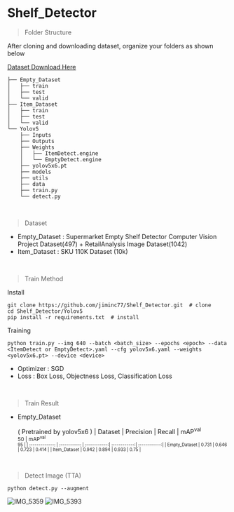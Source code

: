 # Shelf_Detector
> Folder Structure <br/>

After cloning and downloading dataset, organize your folders as shown below

[ Dataset Download Here ](https://drive.google.com/drive/folders/1J3qiaXRBaDmvXN9wDjf3LoHP9t09bMfL?usp=sharing, "Dataset and pt File")

    ├── Empty_Dataset
    │   ├── train
    │   ├── test
    │   └── valid
    ├── Item_Dataset
    │   ├── train
    │   ├── test
    │   └── valid
    └── Yolov5
        ├── Inputs
        ├── Outputs
        ├── Weights
        │   ├── ItemDetect.engine
        │   └── EmptyDetect.engine
        ├── yolov5x6.pt
        ├── models
        ├── utils
        ├── data
        ├── train.py
        └── detect.py




<br/>

> Dataset
- Empty_Dataset : Supermarket Empty Shelf Detector Computer Vision Project Dataset(497) + RetailAnalysis Image Dataset(1042)
- Item_Dataset : SKU 110K Dataset (10k)

<br/>

> Train Method

Install

    git clone https://github.com/jiminc77/Shelf_Detector.git  # clone
    cd Shelf_Detector/Yolov5
    pip install -r requirements.txt  # install

Training

    python train.py --img 640 --batch <batch_size> --epochs <epoch> --data <ItemDetect or EmptyDetect>.yaml --cfg yolov5x6.yaml --weights <yolov5x6.pt> --device <device>
    
- Optimizer : SGD
- Loss : Box Loss, Objectness Loss, Classification Loss

<br/>

> Train Result
- Empty_Dataset

    ( Pretrained by yolov5x6 )
    | Dataset        | Precision    | Recall       | mAP<sup>val<br>50 | mAP<sup>val<br>95 |
    | :------------: | :----------: | :-----------:| :-----------:| :-----------:|
    |  Empty_Dataset | 0.731        | 0.646        | 0.723        | 0.414        |
    |  Item_Dataset  | 0.942        | 0.894        | 0.933        | 0.75         |

<br/>

> Detect Image (TTA)

    python detect.py --augment


![IMG_5359](https://github.com/jiminc77/Shelf_Detector/assets/91927189/f5e0a5ff-8e93-4607-aefe-b379cd833ab7)
![IMG_5393](https://github.com/jiminc77/Shelf_Detector/assets/91927189/ba39a2b6-a505-4540-8207-d8ed9b46c593)


